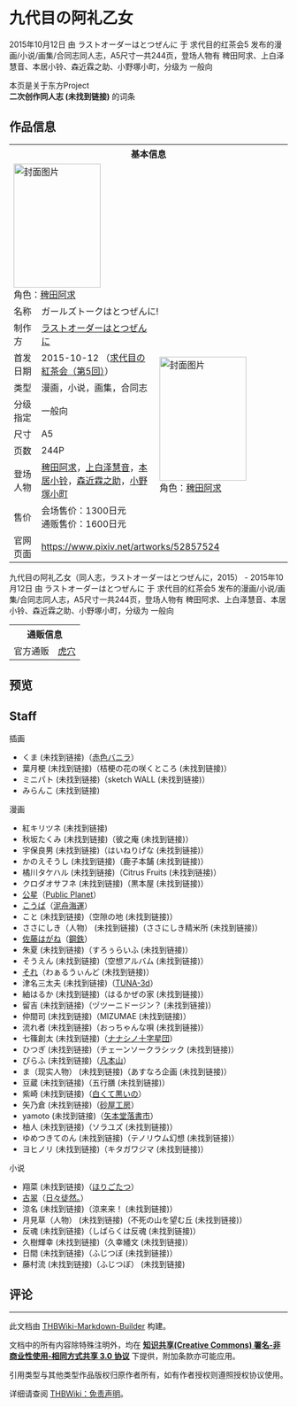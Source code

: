 # 九代目の阿礼乙女

<!-- source html: G:\repos\THBWiki-Markdown-Builder\THBWikiMarkdown\Temp\main\2\22\ns0%3A%E4%B9%9D%E4%BB%A3%E7%9B%AE%E3%81%AE%E9%98%BF%E7%A4%BC%E4%B9%99%E5%A5%B3.html -->

2015年10月12日 由 ラストオーダーはとつぜんに 于 求代目的红茶会5 发布的漫画/小说/画集/合同志同人志，A5尺寸一共244页，登场人物有 稗田阿求、上白泽慧音、本居小铃、森近霖之助、小野塚小町，分级为 一般向

本页是关于东方Project  
 **二次创作同人志 (未找到链接)** 的词条
## 作品信息

<table><tbody><tr><th colspan="3">基本信息</th></tr><tr><td class="cover-artwork-mobile" colspan="2"><a href="./文件-九代目の阿礼乙女封面.jpg.md" class="image" title="封面图片"><img alt="封面图片" src="https://upload.thwiki.cc/thumb/a/ae/%E4%B9%9D%E4%BB%A3%E7%9B%AE%E3%81%AE%E9%98%BF%E7%A4%BC%E4%B9%99%E5%A5%B3%E5%B0%81%E9%9D%A2.jpg/157px-%E4%B9%9D%E4%BB%A3%E7%9B%AE%E3%81%AE%E9%98%BF%E7%A4%BC%E4%B9%99%E5%A5%B3%E5%B0%81%E9%9D%A2.jpg" decoding="async" loading="lazy" width="157" height="224" srcset="https://upload.thwiki.cc/thumb/a/ae/%E4%B9%9D%E4%BB%A3%E7%9B%AE%E3%81%AE%E9%98%BF%E7%A4%BC%E4%B9%99%E5%A5%B3%E5%B0%81%E9%9D%A2.jpg/235px-%E4%B9%9D%E4%BB%A3%E7%9B%AE%E3%81%AE%E9%98%BF%E7%A4%BC%E4%B9%99%E5%A5%B3%E5%B0%81%E9%9D%A2.jpg 1.5x, https://upload.thwiki.cc/thumb/a/ae/%E4%B9%9D%E4%BB%A3%E7%9B%AE%E3%81%AE%E9%98%BF%E7%A4%BC%E4%B9%99%E5%A5%B3%E5%B0%81%E9%9D%A2.jpg/313px-%E4%B9%9D%E4%BB%A3%E7%9B%AE%E3%81%AE%E9%98%BF%E7%A4%BC%E4%B9%99%E5%A5%B3%E5%B0%81%E9%9D%A2.jpg 2x" data-file-width="700" data-file-height="1000"></a><div class="cover-char">角色：<a href="./稗田阿求.md" title="稗田阿求">稗田阿求</a></div></td>
</tr><tr><td class="label">名称</td><td colspan="2"> ガールズトークはとつぜんに! </td></tr><tr><td class="label">制作方</td><td><a href="./ラストオーダーはとつぜんに.md" title="ラストオーダーはとつぜんに">ラストオーダーはとつぜんに</a></td><td class="cover-artwork" rowspan="8" style="min-width:224px;"><a href="./文件-九代目の阿礼乙女封面.jpg.md" class="image" title="封面图片"><img alt="封面图片" src="https://upload.thwiki.cc/thumb/a/ae/%E4%B9%9D%E4%BB%A3%E7%9B%AE%E3%81%AE%E9%98%BF%E7%A4%BC%E4%B9%99%E5%A5%B3%E5%B0%81%E9%9D%A2.jpg/157px-%E4%B9%9D%E4%BB%A3%E7%9B%AE%E3%81%AE%E9%98%BF%E7%A4%BC%E4%B9%99%E5%A5%B3%E5%B0%81%E9%9D%A2.jpg" decoding="async" loading="lazy" width="157" height="224" srcset="https://upload.thwiki.cc/thumb/a/ae/%E4%B9%9D%E4%BB%A3%E7%9B%AE%E3%81%AE%E9%98%BF%E7%A4%BC%E4%B9%99%E5%A5%B3%E5%B0%81%E9%9D%A2.jpg/235px-%E4%B9%9D%E4%BB%A3%E7%9B%AE%E3%81%AE%E9%98%BF%E7%A4%BC%E4%B9%99%E5%A5%B3%E5%B0%81%E9%9D%A2.jpg 1.5x, https://upload.thwiki.cc/thumb/a/ae/%E4%B9%9D%E4%BB%A3%E7%9B%AE%E3%81%AE%E9%98%BF%E7%A4%BC%E4%B9%99%E5%A5%B3%E5%B0%81%E9%9D%A2.jpg/313px-%E4%B9%9D%E4%BB%A3%E7%9B%AE%E3%81%AE%E9%98%BF%E7%A4%BC%E4%B9%99%E5%A5%B3%E5%B0%81%E9%9D%A2.jpg 2x" data-file-width="700" data-file-height="1000"></a><div class="cover-char">角色：<a href="./稗田阿求.md" title="稗田阿求">稗田阿求</a></div></td>
</tr><tr><td class="label">首发日期</td><td>2015-10-12&#160;（<a href="/展会作品列表?e=%E6%B1%82%E4%BB%A3%E7%9B%AE%E7%9A%84%E7%BA%A2%E8%8C%B6%E4%BC%9A%235">求代目の紅茶会（第5回）</a>）</td></tr><tr><td class="label">类型</td><td>漫画，小说，画集，合同志</td></tr><tr><td class="label">分级指定</td><td>一般向</td></tr><tr><td class="label">尺寸</td><td>A5</td></tr><tr><td class="label">页数</td><td>244P</td></tr><tr><td class="label">登场人物</td><td><a href="./稗田阿求.md" title="稗田阿求">稗田阿求</a>，<a href="./上白泽慧音.md" title="上白泽慧音">上白泽慧音</a>，<a href="./本居小铃.md" title="本居小铃">本居小铃</a>，<a href="./森近霖之助.md" title="森近霖之助">森近霖之助</a>，<a href="./小野塚小町.md" title="小野塚小町">小野塚小町</a></td></tr><tr><td class="label">售价</td><td>会场售价：1300日元<br>通贩售价：1600日元</td></tr>
<tr><td class="label">官网页面</td><td colspan="2"><a rel="nofollow" class="external free" href="https://www.pixiv.net/artworks/52857524">https://www.pixiv.net/artworks/52857524</a></td></tr></tbody></table>

九代目の阿礼乙女（同人志，ラストオーダーはとつぜんに，2015） - 2015年10月12日 由 ラストオーダーはとつぜんに 于 求代目的红茶会5 发布的漫画/小说/画集/合同志同人志，A5尺寸一共244页，登场人物有 稗田阿求、上白泽慧音、本居小铃、森近霖之助、小野塚小町，分级为 一般向

<table><tbody><tr><th colspan="3">通贩信息</th></tr><tr><td class="label">官方通贩</td><td colspan="2"><a rel="nofollow" class="external text" href="https://ec.toranoana.jp/tora_r/ec/item/040030359553">虎穴</a></td></tr></tbody></table>


## 预览
## Staff
  
插画
  

- くま (未找到链接)（[赤色バニラ](./赤色バニラ.md)）
- 葉月梗 (未找到链接)（桔梗の花の咲くところ (未找到链接)）
- ミニパト (未找到链接)（sketch WALL (未找到链接)）
- みらんこ (未找到链接)

  
漫画
  

- 紅キリツネ (未找到链接)
- 秋坂たくみ (未找到链接)（彼之庵 (未找到链接)）
- 宇保良男 (未找到链接)（はいねりげな (未找到链接)）
- かのえそうし (未找到链接)（鹿子本舗 (未找到链接)）
- 橘川タケハル (未找到链接)（Citrus Fruits (未找到链接)）
- クロダオサフネ (未找到链接)（黒本屋 (未找到链接)）
- [公星](./公星.md)（[Public Planet](./Public_Planet.md)）
- [こうば](./こうば.md)（[泥舟海運](./泥舟海運.md)）
- こと (未找到链接)（空隙の地 (未找到链接)）
- ささにしき（人物） (未找到链接)（ささにしき精米所 (未找到链接)）
- [佐藤はがね](./佐藤はがね.md)（[鋼鉄](./鋼鉄.md)）
- 朱夏 (未找到链接)（すろぅらいふ (未找到链接)）
- そうえん (未找到链接)（空想アルバム (未找到链接)）
- [それ](./それ（视频）.md)（わぁるうぃんど (未找到链接)）
- 津名三太夫 (未找到链接)（[TUNA-3d](./TUNA-3d.md)）
- 紬はるか (未找到链接)（はるかぜの家 (未找到链接)）
- 留吉 (未找到链接)（ヅツーニドージン？ (未找到链接)）
- 仲間司 (未找到链接)（MIZUMAE (未找到链接)）
- 流れ者 (未找到链接)（おっちゃんな唄 (未找到链接)）
- 七篠創太 (未找到链接)（[ナナシノ十字星団](./ナナシノ十字星団.md)）
- ひつぎ (未找到链接)（チェーンソークラシック (未找到链接)）
- ぴらふ (未找到链接)（[凡本山](./凡本山.md)）
- ま（现实人物） (未找到链接)（あすなろ企画 (未找到链接)）
- 豆蔵 (未找到链接)（五行膳 (未找到链接)）
- 紫崎 (未找到链接)（[白くて黒いの](./白くて黒いの.md)）
- 矢乃倉 (未找到链接)（[砂屋工房](./砂屋工房.md)）
- yamoto (未找到链接)（[矢本堂落書市](./矢本堂落書市.md)）
- 柚人 (未找到链接)（ソラユズ (未找到链接)）
- ゆめつきてのん (未找到链接)（テノリウム幻想 (未找到链接)）
- ヨヒノリ (未找到链接)（キタガワジマ (未找到链接)）

  
小说
  

- 翔菜 (未找到链接)（[ほりごたつ](./ほりごたつ.md)）
- [古翠](./古翠.md)（[日々徒然。](./日々徒然。.md)）
- 涼名 (未找到链接)（涼来来！ (未找到链接)）
- 月見草（人物） (未找到链接)（不死の山を望む丘 (未找到链接)）
- 反魂 (未找到链接)（しばらくは反魂 (未找到链接)）
- 久樹輝幸 (未找到链接)（久幸繙文 (未找到链接)）
- 日間 (未找到链接)（ふじつぼ (未找到链接)）
- 藤村流 (未找到链接)（ふじつぼ） (未找到链接)

## 评论




---

此文档由 [THBWiki-Markdown-Builder](https://github.com/Delsin-Yu/THBWiki-Markdown-Builder) 构建。

文档中的所有内容除特殊注明外，均在 [**知识共享(Creative Commons) 署名-非商业性使用-相同方式共享 3.0 协议**](https://creativecommons.org/licenses/by-sa/3.0/deed.zh-hans) 下提供，附加条款亦可能应用。

引用类型与其他类型作品版权归原作者所有，如有作者授权则遵照授权协议使用。

详细请查阅 [THBWiki：免责声明](https://thbwiki.cc/THBWiki:%E5%85%8D%E8%B4%A3%E5%A3%B0%E6%98%8E)。

